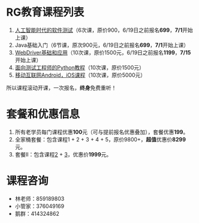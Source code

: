 # RG教育课程列表
1. [人工智能时代的软件测试](人工智能时代的软件测试.md)（6次课，原价900，6/19日之前报名**699**，**7/1**开始上课）
2. Java基础入门（6节课，原次900元，6/19日之前报名**699**，**7/1**开始上课）
3. [WebDriver基础和应用](WebDriver基础和应用.md)（10次课，原价1500元，6/19日之前报名**1199**，**7/15**开始上课）
4. [面向测试工程师的Python教程](面向测试工程师的Python教程.md)（10次课，原价1500元）
3. [移动互联网Android，iOS课程](移动互联网课程.md)（10次课，原价5000元）

所以课程滚动开课，一次报名，**终身**免费重听！

# 套餐和优惠信息
1. 所有老学员每门课程优惠**100**元（可与提前报名优惠叠加），套餐优惠**199**。
2. 全家桶套餐：包含课程1 + 2 + 3 + 4 + 5，原价9800+，**超值**优惠价**8299**元。
4. 套餐II：包含课程[2]() + [3](WebDriver基础和应用.md)，优惠价**1999**元。

# 课程咨询
- 林老师：859189803
- 小管家：376049169
- 鹅群：414324862

